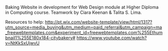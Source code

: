 Baking Website in development for Web Design module at Higher Diploma in Computing course.
Teamwork by Ciara Keenan & Talita S. Lima.

Resources to help:
http://pt.wix.com/website-template/view/html/1317?utm_source=media_buying&utm_medium=paid_referral&utm_campaign=ma_freewebtemplates.com&experiment_id=freewebtemplates.com%255Ethumbnail1%255E180x184-citybakery#
https://www.youtube.com/watch?v=NtKkSxUjwvU 